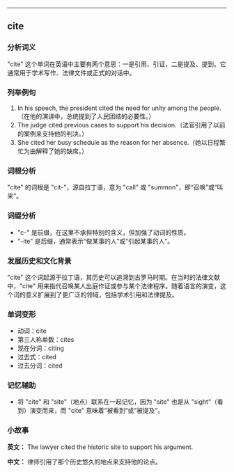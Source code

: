 
---------------
## cite
### 分析词义
"cite" 这个单词在英语中主要有两个意思：一是引用、引证，二是提及、提到。它通常用于学术写作、法律文件或正式的对话中。

### 列举例句
1. In his speech, the president cited the need for unity among the people.（在他的演讲中，总统提到了人民团结的必要性。）
2. The judge cited previous cases to support his decision.（法官引用了以前的案例来支持他的判决。）
3. She cited her busy schedule as the reason for her absence.（她以日程繁忙为由解释了她的缺席。）

### 词根分析
"cite" 的词根是 "cit-"，源自拉丁语，意为 "call" 或 "summon"，即“召唤”或“叫来”。

### 词缀分析
- "c-" 是前缀，在这里不承担特别的含义，但加强了动词的性质。
- "-ite" 是后缀，通常表示“做某事的人”或“引起某事的人”。

### 发展历史和文化背景
"cite" 这个词起源于拉丁语，其历史可以追溯到古罗马时期。在当时的法律文献中，"cite" 用来指代召唤某人出庭作证或参与某个法律程序。随着语言的演变，这个词的意义扩展到了更广泛的领域，包括学术引用和法律提及。

### 单词变形
- 动词：cite
- 第三人称单数：cites
- 现在分词：citing
- 过去式：cited
- 过去分词：cited

### 记忆辅助
- 将 "cite" 和 "site"（地点）联系在一起记忆，因为 "site" 也是从 "sight"（看到）演变而来，而 "cite" 意味着“被看到”或“被提及”。

### 小故事
**英文：**
The lawyer cited the historic site to support his argument.

**中文：**
律师引用了那个历史悠久的地点来支持他的论点。


